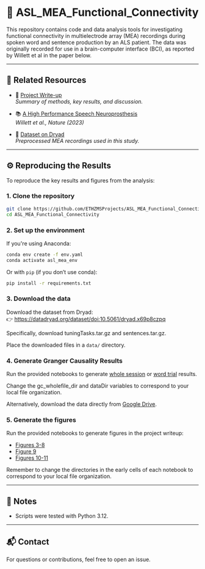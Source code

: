# 🧠 ASL_MEA_Functional_Connectivity

This repository contains code and data analysis tools for investigating functional connectivity in multielectrode array (MEA) recordings during spoken word and sentence production by an ALS patient. The data was originally recorded for use in a brain-computer interface (BCI), as reported by Willett et al in the paper below.

---

## 📄 Related Resources

- 📝 [Project Write-up](./Broca_s_Functional_Connectivity_Writeup_040725.pdf)  
  _Summary of methods, key results, and discussion._

- 📚 [A High Performance Speech Neuroprosthesis](https://www.nature.com/articles/s41586-023-06377-x)  
  _Willett et al., Nature (2023)_

- 📂 [Dataset on Dryad](https://datadryad.org/dataset/doi:10.5061/dryad.x69p8czpq)  
  _Preprocessed MEA recordings used in this study._

---

## ⚙️ Reproducing the Results

To reproduce the key results and figures from the analysis:

### 1. Clone the repository

```bash
git clone https://github.com/ETHZMSProjects/ASL_MEA_Functional_Connectivity.git
cd ASL_MEA_Functional_Connectivity
```

### 2. Set up the environment

If you're using Anaconda:

```bash
conda env create -f env.yaml
conda activate asl_mea_env
```

Or with `pip` (if you don’t use conda):

```bash
pip install -r requirements.txt
```

### 3. Download the data

Download the dataset from Dryad:  
👉 https://datadryad.org/dataset/doi:10.5061/dryad.x69p8czpq

Specifically, download tuningTasks.tar.gz and sentences.tar.gz. 

Place the downloaded files in a `data/` directory.

### 4. Generate Granger Causality Results

Run the provided notebooks to generate [whole session](./GC_Whole_Session.ipynb) or [word trial](./GC_Word_Trials.ipynb) results. 

Change the gc_wholefile_dir and dataDir variables to correspond to your local file organization.

Alternatively, download the data directly from [Google Drive](https://drive.google.com/drive/folders/15R0oX1uf52J9ozRgO0Bv4D00a1oUrliX?usp=sharing).

### 5. Generate the figures

Run the provided notebooks to generate figures in the project writeup:

- [Figures 3-8](./Channel_Activity_Plots.ipynb)
- [Figure 9](./GC_Word_Trials.ipynb)
- [Figures 10-11](./GC_Whole_Session.ipynb)

Remember to change the directories in the early cells of each notebook to correspond to your local file organization.

---

## 📝 Notes

- Scripts were tested with Python 3.12.

---

## 📬 Contact

For questions or contributions, feel free to open an issue. 
